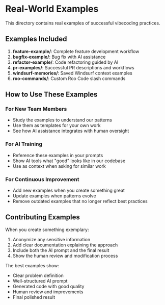 # Real-World Examples

This directory contains real examples of successful vibecoding practices.

## Examples Included

1. **feature-example/**: Complete feature development workflow
2. **bugfix-example/**: Bug fix with AI assistance
3. **refactor-example/**: Code refactoring guided by AI
4. **pr-examples/**: Successful PR descriptions and workflows
5. **windsurf-memories/**: Saved Windsurf context examples
6. **roo-commands/**: Custom Roo Code slash commands

## How to Use These Examples

### For New Team Members
- Study the examples to understand our patterns
- Use them as templates for your own work
- See how AI assistance integrates with human oversight

### For AI Training
- Reference these examples in your prompts
- Show AI tools what "good" looks like in our codebase
- Use as context when asking for similar work

### For Continuous Improvement
- Add new examples when you create something great
- Update examples when patterns evolve
- Remove outdated examples that no longer reflect best practices

## Contributing Examples

When you create something exemplary:
1. Anonymize any sensitive information
2. Add clear documentation explaining the approach
3. Include both the AI prompt and the final result
4. Show the human review and modification process

The best examples show:
- Clear problem definition
- Well-structured AI prompt
- Generated code with good quality
- Human review and improvements
- Final polished result
